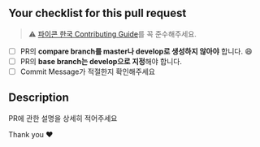 ## Your checklist for this pull request

> ⚠️ [파이콘 한국 Contributing Guide](./CONTRIBUTING.md)를 꼭 준수해주세요.

- [ ] PR의 **compare branch를 master나 develop로 생성하지 않아야** 합니다. :smile:
- [ ] PR의 **base branch는 develop으로 지정**해야 합니다.
- [ ] Commit Message가 적절한지 확인해주세요

## Description

PR에 관한 설명을 상세히 적어주세요

Thank you ❤️
